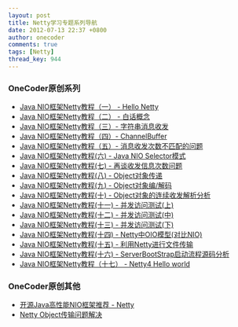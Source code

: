 ```yaml
---
layout: post
title: Netty学习专题系列导航
date: 2012-07-13 22:37 +0800
author: onecoder
comments: true
tags: [Netty]
thread_key: 944
---
```

### OneCoder原创系列
- <a href="http://www.coderli.com/netty-course-hello-world/" target="\_blank">Java NIO框架Netty教程（一） - Hello Netty</a>
- <a href="http://www.coderli.com/netty-two-concepts/" rel="bookmark" target="\_blank">Java NIO框架Netty教程（二） - 白话概念</a>
- <a href="http://www.coderli.com/netty-string-channelbuffer/" target="\_blank">Java NIO框架Netty教程（三）- 字符串消息收发</a>
- <a href="http://www.coderli.com/netty-channel-stream/" target="\_blank">Java NIO框架Netty教程（四）- ChannelBuffer</a>
- <a href="http://www.coderli.com/netty-message-receive-count-mismatch/" target="\_blank">Java NIO框架Netty教程（五）- 消息收发次数不匹配的问题</a>
- <a href="http://www.coderli.com/netty-nio-selector/"  target="\_blank">Java NIO框架Netty教程(六) - Java NIO Selector模式</a>
- <a href="http://www.coderli.com/netty-message-receive-count-mismatch-two/"  target="\_blank">Java NIO框架Netty教程(七) - 再谈收发信息次数问题</a>
- <a href="http://www.coderli.com/netty-object-transmit/"  target="\_blank">Java NIO框架Netty教程(八) - Object对象传递</a>
- <a href="http://www.coderli.com/netty-custom-object-codec/" target="\_blank">Java NIO框架Netty教程(九) - Object对象编/解码</a>
- <a href="http://www.coderli.com/netty-object-continuous-readwrite/" target="\_blank">Java NIO框架Netty教程(十) - Object对象的连续收发解析分析</a>
- <a href="http://www.coderli.com/netty-concurrency-problem-one/" target="\_blank">Java NIO框架Netty教程(十一) - 并发访问测试(上)</a>
- <a href="http://www.coderli.com/netty-concurrency-problem-test-two/" target="\_blank">Java NIO框架Netty教程(十二) - 并发访问测试(中)</a>
- <a href="http://www.coderli.com/netty-concurrency-problem-test-end" target="\_blank">Java NIO框架Netty教程(十三) - 并发访问测试(下)</a>
- <a href="http://www.coderli.com/netty-oio-nio" target="\_blank">Java NIO框架Netty教程(十四) - Netty中OIO模型(对比NIO)</a>
- <a href="http://www.coderli.com/netty-file-transfer" target="\_blank">Java NIO框架Netty教程(十五) - 利用Netty进行文件传输</a>
- <a href="http://www.coderli.com/netty-server-bootstrap-nio-source-analysis" target="\_blank">Java NIO框架Netty教程(十六) - ServerBootStrap启动流程源码分析</a>
- <a href="http://www.coderli.com/netty4-hello-world">Java NIO框架Netty教程（十七） - Netty4 Hello world</a>

### OneCoder原创其他

- <a href="http://www.coderli.com/opensource-netty-intro/" target="\_blank">开源Java高性能NIO框架推荐 - Netty</a>
- <a href="http://www.coderli.com/netty-object-readwrite/" target="\_blank">Netty Object传输问题解决</a>